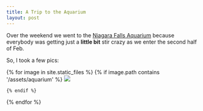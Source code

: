 ```yaml
---
title: A Trip to the Aquarium
layout: post
---
```


Over the weekend we went to the [Niagara Falls Aquarium](https://www.aquariumofniagara.org/) because
everybody was getting just a **little bit** stir crazy as we enter the second half
of Feb. 

So, I took a few pics: 

<div class="image-gallery">
  {% for image in site.static_files %}
    {% if image.path contains '/assets/aquarium' %}
     <a href="{{image.path}}">  <img src="{{ image.path  | resize: "800x800" }}"></a>

    {% endif %}
  {% endfor %}
</div>

